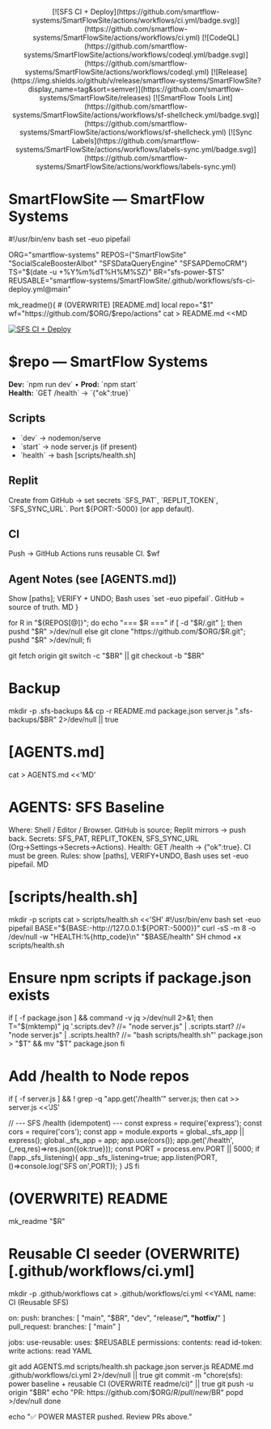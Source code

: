 <p align="center">
<!-- BADGES:START -->
[![SFS CI + Deploy](https://github.com/smartflow-systems/SmartFlowSite/actions/workflows/ci.yml/badge.svg)](https://github.com/smartflow-systems/SmartFlowSite/actions/workflows/ci.yml)
[![CodeQL](https://github.com/smartflow-systems/SmartFlowSite/actions/workflows/codeql.yml/badge.svg)](https://github.com/smartflow-systems/SmartFlowSite/actions/workflows/codeql.yml)
[![Release](https://img.shields.io/github/v/release/smartflow-systems/SmartFlowSite?display_name=tag&sort=semver)](https://github.com/smartflow-systems/SmartFlowSite/releases)
[![SmartFlow Tools Lint](https://github.com/smartflow-systems/SmartFlowSite/actions/workflows/sf-shellcheck.yml/badge.svg)](https://github.com/smartflow-systems/SmartFlowSite/actions/workflows/sf-shellcheck.yml)
[![Sync Labels](https://github.com/smartflow-systems/SmartFlowSite/actions/workflows/labels-sync.yml/badge.svg)](https://github.com/smartflow-systems/SmartFlowSite/actions/workflows/labels-sync.yml)
<!-- BADGES:END -->
</p>

# SmartFlowSite — SmartFlow Systems

#!/usr/bin/env bash
set -euo pipefail

ORG="smartflow-systems"
REPOS=("SmartFlowSite" "SocialScaleBoosterAIbot" "SFSDataQueryEngine" "SFSAPDemoCRM")
TS="$(date -u +%Y%m%dT%H%M%SZ)"
BR="sfs-power-$TS"
REUSABLE="smartflow-systems/SmartFlowSite/.github/workflows/sfs-ci-deploy.yml@main"

mk_readme(){ # (OVERWRITE) [README.md]
  local repo="$1" wf="https://github.com/$ORG/$repo/actions"
  cat > README.md <<MD
<!-- BADGES:START -->
[![SFS CI + Deploy](https://github.com/$ORG/$repo/actions/workflows/ci.yml/badge.svg)](https://github.com/$ORG/$repo/actions/workflows/ci.yml)
<!-- BADGES:END -->

# $repo — SmartFlow Systems
**Dev:** \`npm run dev\`  •  **Prod:** \`npm start\`  
**Health:** \`GET /health\` → \`{"ok":true}\`

## Scripts
- \`dev\` → nodemon/serve
- \`start\` → node server.js (if present)
- \`health\` → bash [scripts/health.sh]

## Replit
Create from GitHub → set secrets \`SFS_PAT\`, \`REPLIT_TOKEN\`, \`SFS_SYNC_URL\`. Port \${PORT:-5000} (or app default).

## CI
Push → GitHub Actions runs reusable CI. $wf

## Agent Notes (see [AGENTS.md])
Show [paths]; VERIFY + UNDO; Bash uses \`set -euo pipefail\`. GitHub = source of truth.
MD
}

for R in "${REPOS[@]}"; do
  echo "=== $R ==="
  if [ -d "$R/.git" ]; then pushd "$R" >/dev/null
  else git clone "https://github.com/$ORG/$R.git"; pushd "$R" >/dev/null; fi

  git fetch origin
  git switch -c "$BR" || git checkout -b "$BR"

  # Backup
  mkdir -p .sfs-backups && cp -r README.md package.json server.js ".sfs-backups/$BR" 2>/dev/null || true

  # [AGENTS.md]
  cat > AGENTS.md <<'MD'
# AGENTS: SFS Baseline
Where: Shell / Editor / Browser. GitHub is source; Replit mirrors → push back.
Secrets: SFS_PAT, REPLIT_TOKEN, SFS_SYNC_URL (Org→Settings→Secrets→Actions).
Health: GET /health → {"ok":true}. CI must be green.
Rules: show [paths], VERIFY+UNDO, Bash uses set -euo pipefail.
MD

  # [scripts/health.sh]
  mkdir -p scripts
  cat > scripts/health.sh <<'SH'
#!/usr/bin/env bash
set -euo pipefail
BASE="${BASE:-http://127.0.0.1:${PORT:-5000}}"
curl -sS -m 8 -o /dev/null -w "HEALTH:%{http_code}\n" "$BASE/health"
SH
  chmod +x scripts/health.sh

  # Ensure npm scripts if package.json exists
  if [ -f package.json ] && command -v jq >/dev/null 2>&1; then
    T="$(mktemp)"
    jq '.scripts.dev? //= "node server.js"
       | .scripts.start? //= "node server.js"
       | .scripts.health? //= "bash scripts/health.sh"' package.json > "$T" && mv "$T" package.json
  fi

  # Add /health to Node repos
  if [ -f server.js ] && ! grep -q "app.get('/health'" server.js; then
    cat >> server.js <<'JS'

// --- SFS /health (idempotent) ---
const express = require('express'); const cors = require('cors');
const app = module.exports = global._sfs_app || express(); global._sfs_app = app;
app.use(cors()); app.get('/health', (_req,res)=>res.json({ok:true}));
const PORT = process.env.PORT || 5000;
if (!app._sfs_listening){ app._sfs_listening=true; app.listen(PORT,()=>console.log('SFS on',PORT)); }
JS
  fi

  # (OVERWRITE) README
  mk_readme "$R"

  # Reusable CI seeder (OVERWRITE) [.github/workflows/ci.yml]
  mkdir -p .github/workflows
  cat > .github/workflows/ci.yml <<YAML
name: CI (Reusable SFS)

on:
  push:
    branches: [ "main", "$BR", "dev", "release/**", "hotfix/**" ]
  pull_request:
    branches: [ "main" ]

jobs:
  use-reusable:
    uses: $REUSABLE
    permissions:
      contents: read
      id-token: write
      actions: read
YAML

  git add AGENTS.md scripts/health.sh package.json server.js README.md .github/workflows/ci.yml 2>/dev/null || true
  git commit -m "chore(sfs): power baseline + reusable CI (OVERWRITE readme/ci)" || true
  git push -u origin "$BR"
  echo "PR: https://github.com/$ORG/$R/pull/new/$BR"
  popd >/dev/null
done

echo "✅ POWER MASTER pushed. Review PRs above."